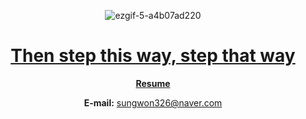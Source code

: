 <div align="center">

![ezgif-5-a4b07ad220](https://github.com/user-attachments/assets/3b414cee-569f-4399-8df0-6c5478e7b61a)

# [Then step this way, step that way](https://music.youtube.com/playlist?list=PLetTkv63uEXjix2851orLXMaTTVAqSQ1I&si=ZdS-7T2HTixF5FKF)


  
  **[Resume]()**
  
  **E-mail:**  sungwon326@naver.com
  
</div>
